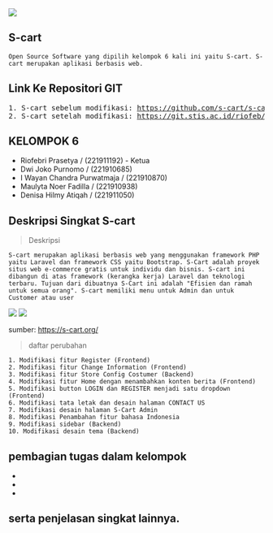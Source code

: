 <img src="https://static.s-cart.org/guide/info/s-cart-content.jpg">

## S-cart

```
Open Source Software yang dipilih kelompok 6 kali ini yaitu S-cart. S-cart merupakan aplikasi berbasis web.
```

## Link Ke Repositori GIT

<pre>
1. S-cart sebelum modifikasi: <a href="https://github.com/s-cart/s-cart">https://github.com/s-cart/s-cart</a>
2. S-cart setelah modifikasi: <a href="https://git.stis.ac.id/riofeb/s-cart">https://git.stis.ac.id/riofeb/s-cart</a>
</pre>

## KELOMPOK 6
- Riofebri Prasetya / (221911192) - Ketua
- Dwi Joko Purnomo / (221910685)
- I Wayan Chandra Purwatmaja / (221910870)
- Maulyta Noer Fadilla / (221910938)
- Denisa Hilmy Atiqah / (221911050)



## Deskripsi Singkat S-cart

> Deskripsi

```
S-cart merupakan aplikasi berbasis web yang menggunakan framework PHP yaitu Laravel dan framework CSS yaitu Bootstrap. S-Cart adalah proyek situs web e-commerce gratis untuk individu dan bisnis. S-cart ini dibangun di atas framework (kerangka kerja) Laravel dan teknologi terbaru. Tujuan dari dibuatnya S-Cart ini adalah "Efisien dan ramah untuk semua orang". S-cart memiliki menu untuk Admin dan untuk Customer atau user
```

<img src="https://s-cart.org/data/30/shop-list.jpg?v=1">
<img src="https://s-cart.org/data/30/admin-dashboard.jpg?v=1">

sumber: <a href="https://s-cart.org/">https://s-cart.org/</a>

> daftar perubahan

```
1. Modifikasi fitur Register (Frontend)
2. Modifikasi fitur Change Information (Frontend)
3. Modifikasi fitur Store Config Costumer (Backend)
4. Modifikasi fitur Home dengan menambahkan konten berita (Frontend)
5. Modifikasi button LOGIN dan REGISTER menjadi satu dropdown (Frontend)
6. Modifikasi tata letak dan desain halaman CONTACT US
7. Modifikasi desain halaman S-Cart Admin
8. Modifikasi Penambahan fitur bahasa Indonesia
9. Modifikasi sidebar (Backend)
10. Modifikasi desain tema (Backend)
```

## pembagian tugas dalam kelompok
-
-
-
## serta penjelasan singkat lainnya.
